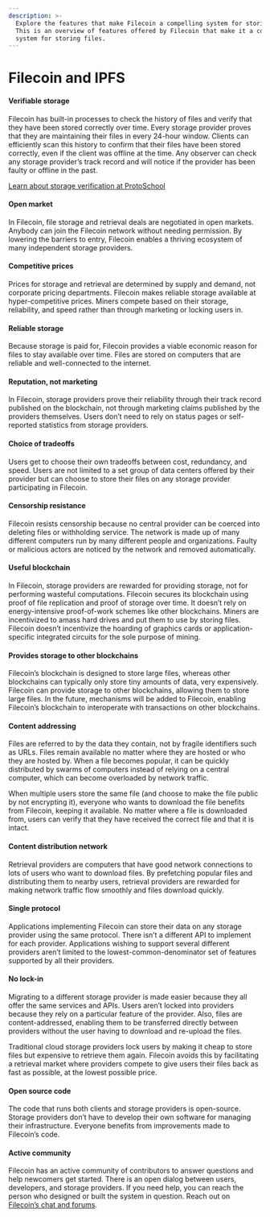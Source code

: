 ```yaml
---
description: >-
  Explore the features that make Filecoin a compelling system for storing files.
  This is an overview of features offered by Filecoin that make it a compelling
  system for storing files.
---
```


# Filecoin and IPFS

#### Verifiable storage

Filecoin has built-in processes to check the history of files and verify that they have been stored correctly over time. Every storage provider proves that they are maintaining their files in every 24-hour window. Clients can efficiently scan this history to confirm that their files have been stored correctly, even if the client was offline at the time. Any observer can check any storage provider’s track record and will notice if the provider has been faulty or offline in the past.

[Learn about storage verification at ProtoSchool](https://proto.school/#/verifying-storage-on-filecoin)

#### Open market

In Filecoin, file storage and retrieval deals are negotiated in open markets. Anybody can join the Filecoin network without needing permission. By lowering the barriers to entry, Filecoin enables a thriving ecosystem of many independent storage providers.

#### Competitive prices

Prices for storage and retrieval are determined by supply and demand, not corporate pricing departments. Filecoin makes reliable storage available at hyper-competitive prices. Miners compete based on their storage, reliability, and speed rather than through marketing or locking users in.

#### Reliable storage

Because storage is paid for, Filecoin provides a viable economic reason for files to stay available over time. Files are stored on computers that are reliable and well-connected to the internet.

#### Reputation, not marketing

In Filecoin, storage providers prove their reliability through their track record published on the blockchain, not through marketing claims published by the providers themselves. Users don’t need to rely on status pages or self-reported statistics from storage providers.

#### Choice of tradeoffs

Users get to choose their own tradeoffs between cost, redundancy, and speed. Users are not limited to a set group of data centers offered by their provider but can choose to store their files on any storage provider participating in Filecoin.

#### Censorship resistance

Filecoin resists censorship because no central provider can be coerced into deleting files or withholding service. The network is made up of many different computers run by many different people and organizations. Faulty or malicious actors are noticed by the network and removed automatically.

#### Useful blockchain

In Filecoin, storage providers are rewarded for providing storage, not for performing wasteful computations. Filecoin secures its blockchain using proof of file replication and proof of storage over time. It doesn’t rely on energy-intensive proof-of-work schemes like other blockchains. Miners are incentivized to amass hard drives and put them to use by storing files. Filecoin doesn’t incentivize the hoarding of graphics cards or application-specific integrated circuits for the sole purpose of mining.

#### Provides storage to other blockchains

Filecoin’s blockchain is designed to store large files, whereas other blockchains can typically only store tiny amounts of data, very expensively. Filecoin can provide storage to other blockchains, allowing them to store large files. In the future, mechanisms will be added to Filecoin, enabling Filecoin’s blockchain to interoperate with transactions on other blockchains.

#### Content addressing

Files are referred to by the data they contain, not by fragile identifiers such as URLs. Files remain available no matter where they are hosted or who they are hosted by. When a file becomes popular, it can be quickly distributed by swarms of computers instead of relying on a central computer, which can become overloaded by network traffic.

When multiple users store the same file (and choose to make the file public by not encrypting it), everyone who wants to download the file benefits from Filecoin, keeping it available. No matter where a file is downloaded from, users can verify that they have received the correct file and that it is intact.

#### Content distribution network

Retrieval providers are computers that have good network connections to lots of users who want to download files. By prefetching popular files and distributing them to nearby users, retrieval providers are rewarded for making network traffic flow smoothly and files download quickly.

#### Single protocol

Applications implementing Filecoin can store their data on any storage provider using the same protocol. There isn’t a different API to implement for each provider. Applications wishing to support several different providers aren’t limited to the lowest-common-denominator set of features supported by all their providers.

#### No lock-in

Migrating to a different storage provider is made easier because they all offer the same services and APIs. Users aren’t locked into providers because they rely on a particular feature of the provider. Also, files are content-addressed, enabling them to be transferred directly between providers without the user having to download and re-upload the files.

Traditional cloud storage providers lock users by making it cheap to store files but expensive to retrieve them again. Filecoin avoids this by facilitating a retrieval market where providers compete to give users their files back as fast as possible, at the lowest possible price.

#### Open source code

The code that runs both clients and storage providers is open-source. Storage providers don’t have to develop their own software for managing their infrastructure. Everyone benefits from improvements made to Filecoin’s code.

#### Active community

Filecoin has an active community of contributors to answer questions and help newcomers get started. There is an open dialog between users, developers, and storage providers. If you need help, you can reach the person who designed or built the system in question. Reach out on [Filecoin’s chat and forums](https://docs.filecoin.io/basics/project-and-community/chat-and-discussion-forums/).

